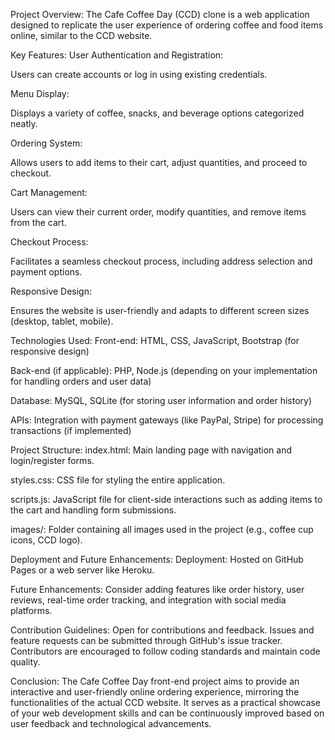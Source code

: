 Project Overview:
The Cafe Coffee Day (CCD) clone is a web application designed to replicate the user experience of ordering coffee and food items online, similar to the CCD website.

Key Features:
User Authentication and Registration:

Users can create accounts or log in using existing credentials.

Menu Display:

Displays a variety of coffee, snacks, and beverage options categorized neatly.

Ordering System:

Allows users to add items to their cart, adjust quantities, and proceed to checkout.

Cart Management:

Users can view their current order, modify quantities, and remove items from the cart.

Checkout Process:

Facilitates a seamless checkout process, including address selection and payment options.

Responsive Design:

Ensures the website is user-friendly and adapts to different screen sizes (desktop, tablet, mobile).

Technologies Used:
Front-end: HTML, CSS, JavaScript, Bootstrap (for responsive design)

Back-end (if applicable): PHP, Node.js (depending on your implementation for handling orders and user data)

Database: MySQL, SQLite (for storing user information and order history)

APIs: Integration with payment gateways (like PayPal, Stripe) for processing transactions (if implemented)

Project Structure:
index.html: Main landing page with navigation and login/register forms.

styles.css: CSS file for styling the entire application.

scripts.js: JavaScript file for client-side interactions such as adding items to the cart and handling form submissions.

images/: Folder containing all images used in the project (e.g., coffee cup icons, CCD logo).

Deployment and Future Enhancements:
Deployment: Hosted on GitHub Pages or a web server like Heroku.

Future Enhancements: Consider adding features like order history, user reviews, real-time order tracking, and integration with social media platforms.

Contribution Guidelines:
Open for contributions and feedback. Issues and feature requests can be submitted through GitHub's issue tracker. Contributors are encouraged to follow coding standards and maintain code quality.

Conclusion:
The Cafe Coffee Day front-end project aims to provide an interactive and user-friendly online ordering experience, mirroring the functionalities of the actual CCD website. It serves as a practical showcase of your web development skills and can be continuously improved based on user feedback and technological advancements.
